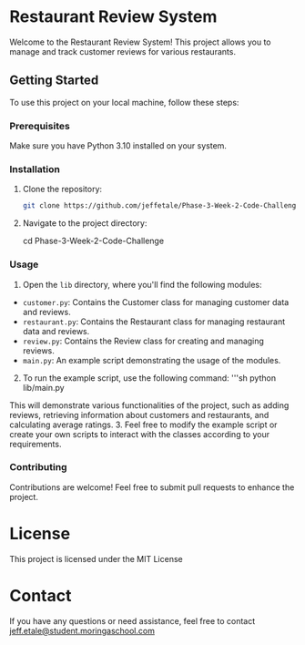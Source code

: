 # Restaurant Review System

Welcome to the Restaurant Review System! This project allows you to manage and track customer reviews for various restaurants.

## Getting Started

To use this project on your local machine, follow these steps:

### Prerequisites

Make sure you have Python 3.10 installed on your system.

### Installation

1. Clone the repository:

   ```sh
   git clone https://github.com/jeffetale/Phase-3-Week-2-Code-Challenge.git

2. Navigate to the project directory:

    cd Phase-3-Week-2-Code-Challenge

### Usage

1. Open the `lib` directory, where you'll find the following modules:
* `customer.py`: Contains the Customer class for managing customer data and reviews.
* `restaurant.py`: Contains the Restaurant class for managing restaurant data and reviews.
* `review.py`: Contains the Review class for creating and managing reviews.
* `main.py`: An example script demonstrating the usage of the modules.
2. To run the example script, use the following command:
 '''sh
 python lib/main.py
 
This will demonstrate various functionalities of the project, such as adding reviews, retrieving information about customers and restaurants, and calculating average ratings.
3. Feel free to modify the example script or create your own scripts to interact with the classes according to your requirements.

### Contributing

Contributions are welcome! Feel free to submit pull requests to enhance the project.

# License
This project is licensed under the MIT License

# Contact
If you have any questions or need assistance, feel free to contact jeff.etale@student.moringaschool.com